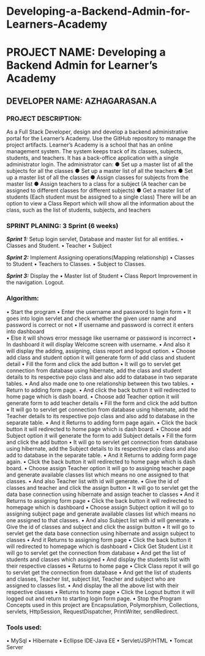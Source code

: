 # Developing-a-Backend-Admin-for-Learners-Academy

# PROJECT NAME: Developing a Backend Admin    for Learner’s Academy

## DEVELOPER NAME: AZHAGARASAN.A

### PROJECT DESCRIPTION:
As a Full Stack Developer, design and develop a backend administrative portal for the Learner’s Academy. Use the GitHub repository to manage the project artifacts. 
Learner’s Academy is a school that has an online management system. The system keeps track of its classes, subjects, students, and teachers. It has a back-office application with a single administrator login. 
The administrator can:
● Set up a master list of all the subjects for all the classes
● Set up a master list of all the teachers
● Set up a master list of all the classes
● Assign classes for subjects from the master list
● Assign teachers to a class for a subject (A teacher can be assigned to different classes for different subjects)
● Get a master list of students (Each student must be assigned to a single class)
There will be an option to view a Class Report which will show all the information about the class, such as the list of students, subjects, and teachers
     

### SPRINT PLANING: 3 Sprint (6 weeks)
	
***Sprint 1:***
	Setup login servlet, Database and master list for all entities.
•	Classes and Student.
•	Teacher
•	Subject

***Sprint 2:***
		Implement Assigning operations(Mapping relationship)
•	Classes to Student
•	Teachers to Classes.
•	Subject to Classes.

***Sprint 3:***
	Display the
•	Master list of Student
•	Class Report
Improvement in the navigation.
		Logout.

### Algorithm:
•	Start the program
•	Enter the username and password to login form
•	It goes into login servlet and check whether the given user name and password is correct or not
•	If username and password is correct it enters into dashboard  
•	Else it will shows error message like username or password is incorrect
•	In dashboard it will display Welcome screen with username.
•	And also it will display the adding, assigning, class report and logout option.
•	 Choose add class and student option it will generate form of add class and student detail
•	Fill the form and click the add button
•	It will go to servlet get connection from database using hibernate, add the class and student details to its respective pojo class and also add to database in two separate tables.
•	And also made one to one relationship between this two tables.
•	 Return to adding form page.
•	And click the back button it will redirected to home page which is dash board.
•	Choose add Teacher option it will generate form to add teacher details
•	Fill the form and click the add button
•	It will go to servlet get connection from database using hibernate, add the Teacher details to its respective pojo class and also add to database in the separate table.
•	And it Returns to adding form page again.
•	Click the back button it will redirected to home page which is dash board.
•	Choose add Subject option it will generate the form to add Subject details
•	Fill the form and click the add button
•	It will go to servlet get connection from database using hibernate, add the Subject details to its respective pojo class and also add to database in the separate table.
•	And it Returns to adding form page again.
•	Click the back button it will redirected to home page which is dash board.
•	Choose assign Teacher option it will go to assigning teacher page and generate available classes list which means no one assigned to that classes.
•	And also Teacher list with id will generate.
•	Give the id of classes and teacher and click the assign button
•	It will go to servlet get the data base connection using hibernate and assign teacher to classes
•	And it Returns to assigning form page
•	Click the back button it will redirected to homepage which is dashboard
•	Choose assign Subject option it will go to assigning subject page and generate available classes list which means no one assigned to that classes.
•	And also Subject list with id will generate.
•	Give the id of classes and subject and click the assign button
•	It will go to servlet get the data base connection using hibernate and assign subject to classes
•	And it Returns to assigning form page
•	Click the back button it will redirected to homepage which is dashboard
•	 Click Get Student List it will go to servlet get the connection from database
•	And get the list of students and classes which assigned
•	And display the students list with their respective classes
•	Returns to home page
•	Click Class repot it will go to servlet get the connection from database
•	And get the list of students and classes, Teacher list, subject list, Teacher and subject who are assigned  to classes list.
•	And display the all the above list with their respective classes
•	Returns to home page
•	Click the Logout button it will logged out and return to starting login form page.
•	Stop the Program
Concepts used in this project are Encapsulation, Polymorphism, Collections, servlets, HttpSession, RequestDispatcher, PrintWriter, sendRedirect.

### Tools used:
•	MySql
•	Hibernate
•	Ecllipse IDE-Java EE
•	Servlet/JSP/HTML
•	Tomcat Server
